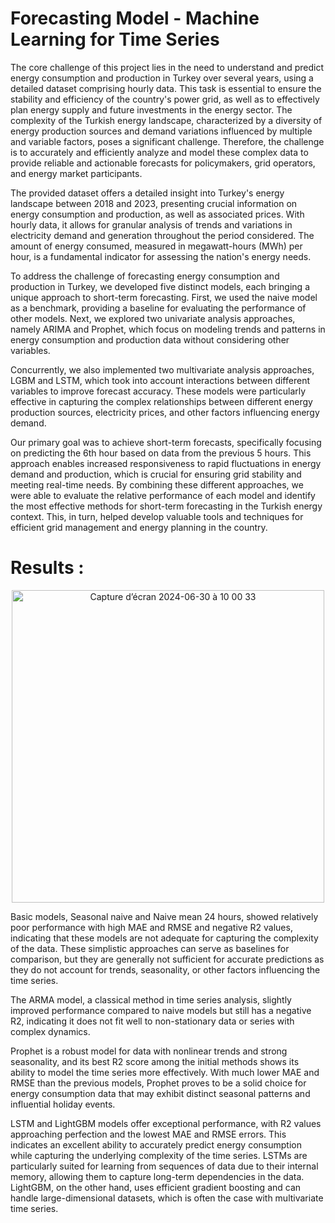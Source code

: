 # Forecasting Model - Machine Learning for Time Series

The core challenge of this project lies in the need to understand and predict energy consumption and production in Turkey over several years, using a detailed dataset comprising hourly data. This task is essential to ensure the stability and efficiency of the country's power grid, as well as to effectively plan energy supply and future investments in the energy sector. The complexity of the Turkish energy landscape, characterized by a diversity of energy production sources and demand variations influenced by multiple and variable factors, poses a significant challenge. Therefore, the challenge is to accurately and efficiently analyze and model these complex data to provide reliable and actionable forecasts for policymakers, grid operators, and energy market participants. 

The provided dataset offers a detailed insight into Turkey's energy landscape between 2018 and 2023, presenting crucial information on energy consumption and production, as well as associated prices. With hourly data, it allows for granular analysis of trends and variations in electricity demand and generation throughout the period considered. The amount of energy consumed, measured in megawatt-hours (MWh) per hour, is a fundamental indicator for assessing the nation's energy needs.

To address the challenge of forecasting energy consumption and production in Turkey, we developed five distinct models, each bringing a unique approach to short-term forecasting. First, we used the naive model as a benchmark, providing a baseline for evaluating the performance of other models. Next, we explored two univariate analysis approaches, namely ARIMA and Prophet, which focus on modeling trends and patterns in energy consumption and production data without considering other variables.

Concurrently, we also implemented two multivariate analysis approaches, LGBM and LSTM, which took into account interactions between different variables to improve forecast accuracy. These models were particularly effective in capturing the complex relationships between different energy production sources, electricity prices, and other factors influencing energy demand.

Our primary goal was to achieve short-term forecasts, specifically focusing on predicting the 6th hour based on data from the previous 5 hours. This approach enables increased responsiveness to rapid fluctuations in energy demand and production, which is crucial for ensuring grid stability and meeting real-time needs. By combining these different approaches, we were able to evaluate the relative performance of each model and identify the most effective methods for short-term forecasting in the Turkish energy context. This, in turn, helped develop valuable tools and techniques for efficient grid management and energy planning in the country.

# Results : 
<p align="center">
  <img width="500" alt="Capture d’écran 2024-06-30 à 10 00 33" src="https://github.com/Mayslimani1/Times-Series/assets/154423073/58d81900-28d8-48ba-886e-7e15c42fb301">
</p>

Basic models, Seasonal naive and Naive mean 24 hours, showed relatively poor performance with high MAE and RMSE and negative R2 values, indicating that these models are not adequate for capturing the complexity of the data. These simplistic approaches can serve as baselines for comparison, but they are generally not sufficient for accurate predictions as they do not account for trends, seasonality, or other factors influencing the time series.

The ARMA model, a classical method in time series analysis, slightly improved performance compared to naive models but still has a negative R2, indicating it does not fit well to non-stationary data or series with complex dynamics.

Prophet is a robust model for data with nonlinear trends and strong seasonality, and its best R2 score among the initial methods shows its ability to model the time series more effectively. With much lower MAE and RMSE than the previous models, Prophet proves to be a solid choice for energy consumption data that may exhibit distinct seasonal patterns and influential holiday events.

LSTM and LightGBM models offer exceptional performance, with R2 values approaching perfection and the lowest MAE and RMSE errors. This indicates an excellent ability to accurately predict energy consumption while capturing the underlying complexity of the time series. LSTMs are particularly suited for learning from sequences of data due to their internal memory, allowing them to capture long-term dependencies in the data. LightGBM, on the other hand, uses efficient gradient boosting and can handle large-dimensional datasets, which is often the case with multivariate time series.

